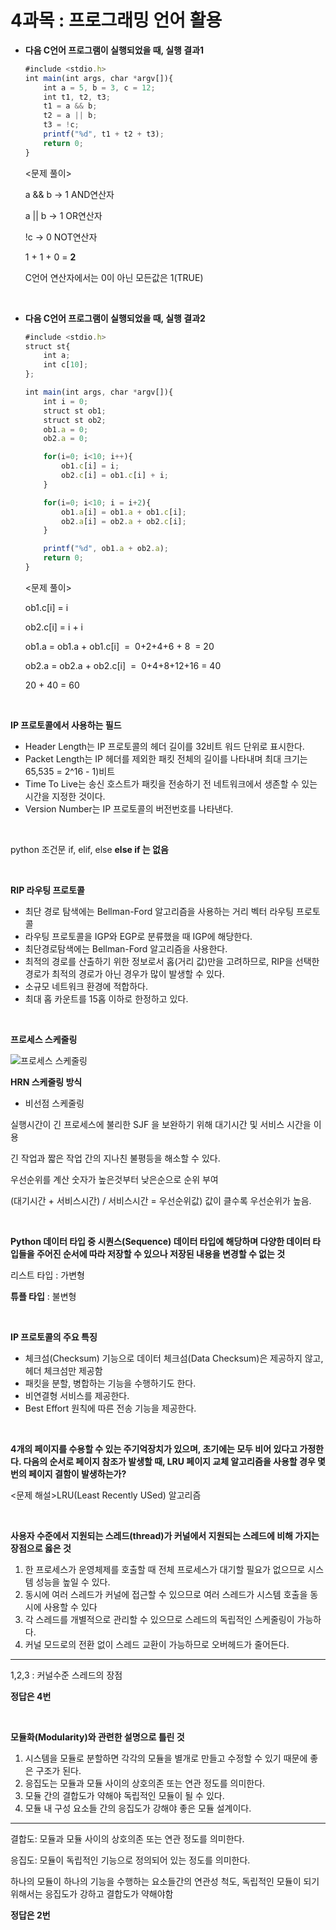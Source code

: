# 4과목 : 프로그래밍 언어 활용

- **다음 C언어 프로그램이 실행되었을 때, 실행 결과1**
    
    ```jsx
    #include <stdio.h>
    int main(int args, char *argv[]){
    	int a = 5, b = 3, c = 12;
    	int t1, t2, t3;
    	t1 = a && b;
    	t2 = a || b;
    	t3 = !c;
    	printf("%d", t1 + t2 + t3);
    	return 0;
    }
    ```
    
    <문제 풀이>
    
    a && b → 1  AND연산자
    
    a || b → 1  OR연산자
    
    !c → 0  NOT연산자
    
    1 + 1 + 0 = **2**
    
    C언어 연산자에서는 0이 아닌 모든값은 1(TRUE)

<br>

- **다음 C언어 프로그램이 실행되었을 때, 실행 결과2**

    ```jsx
    #include <stdio.h>
    struct st{
    	int a;
    	int c[10];
    };
    
    int main(int args, char *argv[]){
    	int i = 0;
    	struct st ob1;
    	struct st ob2;
    	ob1.a = 0;
    	ob2.a = 0;
    
    	for(i=0; i<10; i++){
    		ob1.c[i] = i;
    		ob2.c[i] = ob1.c[i] + i;
    	}
    
    	for(i=0; i<10; i = i+2){
    		ob1.a[i] = ob1.a + ob1.c[i];
    		ob2.a[i] = ob2.a + ob2.c[i];
    	}
    
    	printf("%d", ob1.a + ob2.a);
    	return 0;
    }
    ```
    
    <문제 풀이>
    
    ob1.c[i] = i
    
    ob2.c[i] = i + i
    
    ob1.a = ob1.a + ob1.c[i]  =  0+2+4+6 + 8  = 20
    
    ob2.a = ob2.a + ob2.c[i]  =  0+4+8+12+16 = 40
    
    20 + 40 = 60

    <br>
    
**IP 프로토콜에서 사용하는 필드**

- Header Length는 IP 프로토콜의 헤더 길이를 32비트 워드 단위로 표시한다.
- Packet Length는 IP 헤더를 제외한 패킷 전체의 길이를 나타내며 최대 크기는 65,535 = 2^16 - 1)비트
- Time To Live는 송신 호스트가 패킷을 전송하기 전 네트워크에서 생존할 수 있는 시간을 지정한 것이다.
- Version Number는 IP 프로토콜의 버전번호를 나타낸다.

<br>

python 조건문 if, elif, else **else if 는 없음**

<br>

**RIP 라우팅 프로토콜**

- 최단 경로 탐색에는 Bellman-Ford 알고리즘을 사용하는 거리 벡터 라우팅 프로토콜
- 라우팅 프로토콜을 IGP와 EGP로 분류했을 때 IGP에 해당한다.
- 최단경로탐색에는 Bellman-Ford 알고리즘을 사용한다.
- 최적의 경로를 산출하기 위한 정보로서 홉(거리 값)만을 고려하므로, RIP을 선택한 경로가 최적의 경로가 아닌 경우가 많이 발생할 수 있다.
- 소규모 네트워크 환경에 적합하다.
- 최대 홉 카운트를 15홉 이하로 한정하고 있다.

<br>

**프로세스 스케줄링**

![프로세스 스케줄링](https://github.com/JangHJ/CS_Study/assets/13388283/22c66c79-658d-40ca-a572-1ebd00405901)


**HRN 스케줄링 방식**

- 비선점 스케줄링

실행시간이 긴 프로세스에 불리한 SJF 을 보완하기 위해 대기시간 및 서비스 시간을 이용

긴 작업과 짧은 작업 간의 지나친 불평등을 해소할 수 있다.

우선순위를 계산 숫자가 높은것부터 낮은순으로 순위 부여

(대기시간 + 서비스시간) / 서비스시간 = 우선순위값) 값이 클수록 우선순위가 높음.

<br>

**Python 데이터 타입 중 시퀀스(Sequence) 데이터 타입에 해당하며 다양한 데이터 타입들을 주어진 순서에 따라 저장할 수 있으나 저장된 내용을 변경할 수 없는 것**

리스트 타입 : 가변형

**튜플 타입** : 불변형

<br>

**IP 프로토콜의 주요 특징**

- 체크섬(Checksum) 기능으로 데이터 체크섬(Data Checksum)은 제공하지 않고, 헤더 체크섬만 제공함
- 패킷을 분할, 병합하는 기능을 수행하기도 한다.
- 비연결형 서비스를 제공한다.
- Best Effort 원칙에 따른 전송 기능을 제공한다.

<br>

**4개의 페이지를 수용할 수 있는 주기억장치가 있으며, 초기에는 모두 비어 있다고 가정한다. 다음의 순서로 페이지 참조가 발생할 때, LRU 페이지 교체 알고리즘을 사용할 경우 몇 번의 페이지 결함이 발생하는가?**

<문제 해설>LRU(Least Recently USed) 알고리즘

<br>

**사용자 수준에서 지원되는 스레드(thread)가 커널에서 지원되는 스레드에 비해 가지는 장점으로 옳은 것**

1. 한 프로세스가 운영체제를 호출할 때 전체 프로세스가 대기할 필요가 없으므로 시스템 성능을 높일 수 있다.
2. 동시에 여러 스레드가 커널에 접근할 수 있으므로 여러 스레드가 시스템 호출을 동시에 사용할 수 있다
3. 각 스레드를 개별적으로 관리할 수 있으므로 스레드의 독립적인 스케줄링이 가능하다.
4. 커널 모드로의 전환 없이 스레드 교환이 가능하므로 오버헤드가 줄어든다.

---

1,2,3 : 커널수준 스레드의 장점

**정답은 4번**

<br>

**모듈화(Modularity)와 관련한 설명으로 틀린 것**

1. 시스템을 모듈로 분할하면 각각의 모듈을 별개로 만들고 수정할 수 있기 때문에 좋은 구조가 된다.
2. 응집도는 모듈과 모듈 사이의 상호의존 또는 연관 정도를 의미한다.
3. 모듈 간의 결합도가 약해야 독립적인 모듈이 될 수 있다.
4. 모듈 내 구성 요소들 간의 응집도가 강해야 좋은 모듈 설계이다.

---

결합도: 모듈과 모듈 사이의 상호의존 또는 연관 정도를 의미한다.

응집도: 모듈이 독립적인 기능으로 정의되어 있는 정도를 의미한다.

하나의 모듈이 하나의 기능을 수행하는 요소들간의 연관성 척도, 독립적인 모듈이 되기 위해서는 응집도가 강하고 결합도가 약해야함

**정답은 2번**

<br>
